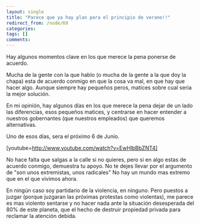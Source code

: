 ```yaml
---
layout: single
title: "Parece que ya hay plan para el principio de verano!!"
redirect_from: /node/69
categories:
tags: []
comments: 
---
```

Hay algunos momentos clave en los que merece la pena ponerse de acuerdo.  

Mucha de la gente con la que hablo (o mucha de la gente a la que doy la chapa) esta de acuerdo conmigo en que la cosa va mal, en que hay que hacer algo. Aunque siempre hay pequeños peros, matices sobre cual seria la mejor solución.  

En mi opinión, hay algunos días en los que merece la pena dejar de un lado las diferencias, esos pequeños matices, y centrarse en hacer entender a nuestros gobernantes (que nuestros empleados) que queremos alternativas.  

Uno de esos días, sera el próximo 6 de Junio.  

[youtube=http://www.youtube.com/watch?v=EwHlbBbZNT4]  

No hace falta que salgas a la calle si no quieres, pero si en algo estas de acuerdo conmigo, demuestra tu apoyo. No te dejes llevar por el argumento de "son unos extremistas, unos radicales" No hay un mundo mas extremo que en el que vivimos ahora.  

En ningún caso soy partidario de la violencia, en ninguno. Pero puestos a juzgar (porque juzgaran las próximas protestas como violentas), me parece es mas violento sentarse y no hacer nada ante la situación desesperada del 80% de este planeta, que el hecho de destruir propiedad privada para reclamar la atención debida.
